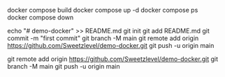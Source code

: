 docker compose build
docker compose up -d
docker compose ps   
docker compose down

echo "# demo-docker" >> README.md
  git init
  git add README.md
  git commit -m "first commit"
  git branch -M main
  git remote add origin https://github.com/Sweetzlevel/demo-docker.git
  git push -u origin main

git remote add origin https://github.com/Sweetzlevel/demo-docker.git
  git branch -M main
  git push -u origin main